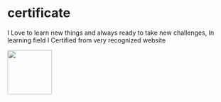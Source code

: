 # certificate
<p>I Love to learn new things and always ready to take new challenges, In learning field I Certified from very recognized website</p>
<img src ="https://user-images.githubusercontent.com/90690744/179427791-bdd13ee8-b678-4926-b182-a257a214d0c3.jpg" width="100" height="100"></img>
